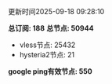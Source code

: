 更新时间2025-09-18 09:28:10

**总订阅: 188**
**总节点: 50944**
- vless节点: 25432
- hysteria2节点: 21

**google ping有效节点: 550**
